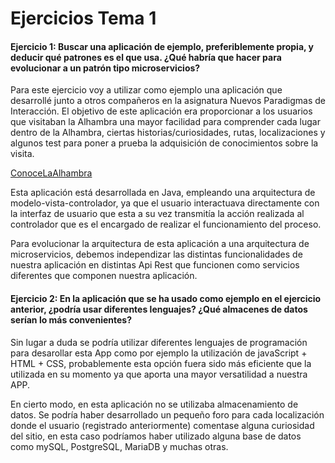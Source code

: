 # Ejercicios Tema 1

#### Ejercicio 1: Buscar una aplicación de ejemplo, preferiblemente propia, y deducir qué patrones es el que usa. ¿Qué habría que hacer para evolucionar a un patrón tipo microservicios?


Para este ejercicio voy a utilizar como ejemplo una aplicación que desarrollé junto a otros compañeros en la asignatura Nuevos Paradigmas de Interacción. El objetivo de este aplicación era proporcionar a los usuarios que visitaban la Alhambra una mayor facilidad para comprender cada lugar dentro de la Alhambra, ciertas historias/curiosidades, rutas, localizaciones y algunos test para poner a prueba la adquisición de conocimientos sobre la visita.  

[ConoceLaAlhambra](https://github.com/Aguilera4/ConoceLaAlhambra.git)

Esta aplicación está desarrollada en Java, empleando una arquitectura de modelo-vista-controlador, ya que el usuario interactuava directamente con la interfaz de usuario que esta a su vez transmitía la acción realizada al controlador que es el encargado de realizar el funcionamiento del proceso.

Para evolucionar la arquitectura de esta aplicación a una arquitectura de microservicios, debemos independizar las distintas funcionalidades de nuestra aplicación en distintas Api Rest que funcionen como servicios diferentes que componen nuestra aplicación.


#### Ejercicio 2: En la aplicación que se ha usado como ejemplo en el ejercicio anterior, ¿podría usar diferentes lenguajes? ¿Qué almacenes de datos serían lo más convenientes?

Sin lugar a duda se podría utilizar diferentes lenguajes de programación para desarollar esta App como por ejemplo la utilización de javaScript + HTML + CSS, probablemente esta opción fuera sido más eficiente que la utilizada en su momento ya que aporta una mayor versatilidad a nuestra APP.

En cierto modo, en esta aplicación no se utilizaba almacenamiento de datos. Se podría haber desarrollado un pequeño foro para cada localización donde el usuario (registrado anteriormente) comentase alguna curiosidad del sitio, en esta caso podríamos haber utilizado alguna base de datos como mySQL, PostgreSQL, MariaDB y muchas otras.